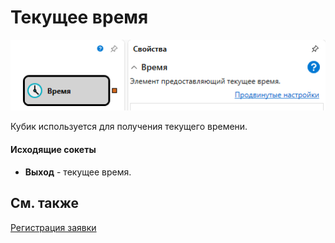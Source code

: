 # Текущее время

![Designer time 00](../images/Designer_time_00.png)

Кубик используется для получения текущего времени.

#### Исходящие сокеты

- **Выход** - текущее время.

## См. также

[Регистрация заявки](Designer_Position_opening.html)

